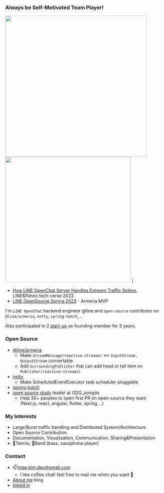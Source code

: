 ### Always be Self-Motivated Team Player!
<img src="https://github.com/injae-kim/injae-kim/assets/34854527/70215679-4007-4ce7-be37-43b9d3a2cd4d" width=450>
<img src="https://github.com/injae-kim/injae-kim/assets/34854527/a4087de9-3642-4533-aef7-4428ec4511b2" width=400> |

- [How LINE OpenChat Server Handles Extream Traffic Spikes](https://engineering.linecorp.com/ko/blog/how-line-openchat-server-handles-extreme-traffic-spikes), LINE&Yahoo tech-verse 2022
- [LINE OpenSource Spring 2023](https://youtu.be/jYT98fxN6Ak?si=XgAgIvhm3Zo2_w2w) - Armeria MVP

I'm `LINE OpenChat` backend engineer @line and `open-source` contributor on `@line/armeria`, `netty`, `spring-batch`, ..

Also participated in 2 [start-up](https://injae-kim.github.io/experience/2020/09/06/sheco-startup.html) as founding member for 3 years.

### Open Source
- [@line/armeria](https://github.com/line/armeria/pulls?q=is%3Apr+author%3Ainjae-kim)
  - Make `StreamMessage(reactive-streams)` <-> `InputStream, OutputStream` convertable
  - Add `SurroundingPublisher` that can add head or tail item on `Publisher(reactive-streams)`
- [netty](https://github.com/netty/netty/pulls?q=is%3Apr+author%3Ainjae-kim+)
  - Make ScheduledEventExecutor task scheduler pluggable
- [spring-batch](https://github.com/spring-projects/spring-batch/pulls?q=is%3Apr+author%3Ainjae-kim+)
- [open source study](https://chip-bream-9d5.notion.site/c96f1ae9aef840789d425b7a985b4eb5?v=0b33cfd3e31145eeb8d419be01cd4704&pvs=4) leader at GDG_songdo
  - Help 30+ peoples to open first PR on open-source they want (Next.js, react, angular, flutter, spring, ..)

### My Interests
- Large/Burst traffic handling and Distributed System/Architecture
- Open Source Contribution
- Documentation, Visualization, Communication, Sharing&Presentation
- 🎾Tennis, 🎸Band (bass, saxophone player)

### Contact
- 📫injae.kim.dev@gmail.com
  - I like coffee chat! feel free to mail me when you want 🙂
- [About me](https://injae-kim.github.io/experience/2020/09/06/sheco-startup.html) blog
- [linked.in](www.linkedin.com/in/injae-kim-dev)
